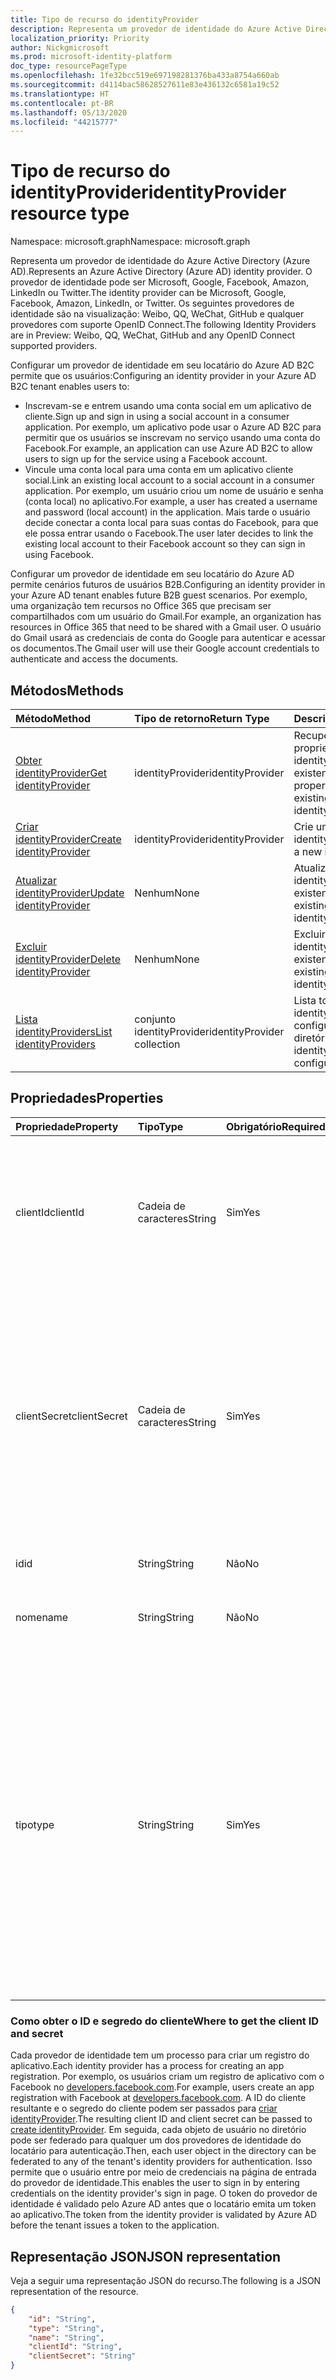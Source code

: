 ```yaml
---
title: Tipo de recurso do identityProvider
description: Representa um provedor de identidade do Azure Active Directory (Azure AD).
localization_priority: Priority
author: Nickgmicrosoft
ms.prod: microsoft-identity-platform
doc_type: resourcePageType
ms.openlocfilehash: 1fe32bcc519e697198281376ba433a8754a660ab
ms.sourcegitcommit: d4114bac58628527611e83e436132c6581a19c52
ms.translationtype: HT
ms.contentlocale: pt-BR
ms.lasthandoff: 05/13/2020
ms.locfileid: "44215777"
---
```

# <a name="identityprovider-resource-type"></a><span data-ttu-id="c4e72-103">Tipo de recurso do identityProvider</span><span class="sxs-lookup"><span data-stu-id="c4e72-103">identityProvider resource type</span></span>

<span data-ttu-id="c4e72-104">Namespace: microsoft.graph</span><span class="sxs-lookup"><span data-stu-id="c4e72-104">Namespace: microsoft.graph</span></span>

<span data-ttu-id="c4e72-105">Representa um provedor de identidade do Azure Active Directory (Azure AD).</span><span class="sxs-lookup"><span data-stu-id="c4e72-105">Represents an Azure Active Directory (Azure AD) identity provider.</span></span> <span data-ttu-id="c4e72-106">O provedor de identidade pode ser Microsoft, Google, Facebook, Amazon, LinkedIn ou Twitter.</span><span class="sxs-lookup"><span data-stu-id="c4e72-106">The identity provider can be Microsoft, Google, Facebook, Amazon,  LinkedIn, or Twitter.</span></span> <span data-ttu-id="c4e72-107">Os seguintes provedores de identidade são na visualização: Weibo, QQ, WeChat, GitHub e qualquer provedores com suporte OpenID Connect.</span><span class="sxs-lookup"><span data-stu-id="c4e72-107">The following Identity Providers are in Preview: Weibo, QQ, WeChat, GitHub and any OpenID Connect supported providers.</span></span> 

<span data-ttu-id="c4e72-108">Configurar um provedor de identidade em seu locatário do Azure AD B2C permite que os usuários:</span><span class="sxs-lookup"><span data-stu-id="c4e72-108">Configuring an identity provider in your Azure AD B2C tenant enables users to:</span></span>

* <span data-ttu-id="c4e72-109">Inscrevam-se e entrem usando uma conta social em um aplicativo de cliente.</span><span class="sxs-lookup"><span data-stu-id="c4e72-109">Sign up and sign in using a social account in a consumer application.</span></span> <span data-ttu-id="c4e72-110">Por exemplo, um aplicativo pode usar o Azure AD B2C para permitir que os usuários se inscrevam no serviço usando uma conta do Facebook.</span><span class="sxs-lookup"><span data-stu-id="c4e72-110">For example, an application can use Azure AD B2C to allow users to sign up for the service using a Facebook account.</span></span>
* <span data-ttu-id="c4e72-111">Vincule uma conta local para uma conta em um aplicativo cliente social.</span><span class="sxs-lookup"><span data-stu-id="c4e72-111">Link an existing local account to a social account in a consumer application.</span></span> <span data-ttu-id="c4e72-112">Por exemplo, um usuário criou um nome de usuário e senha (conta local) no aplicativo.</span><span class="sxs-lookup"><span data-stu-id="c4e72-112">For example, a user has created a username and password (local account) in the application.</span></span> <span data-ttu-id="c4e72-113">Mais tarde o usuário decide conectar a conta local para suas contas do Facebook, para que ele possa entrar usando o Facebook.</span><span class="sxs-lookup"><span data-stu-id="c4e72-113">The user later decides to link the existing local account to their Facebook account so they can sign in using Facebook.</span></span>

<span data-ttu-id="c4e72-114">Configurar um provedor de identidade em seu locatário do Azure AD permite cenários futuros de usuários B2B.</span><span class="sxs-lookup"><span data-stu-id="c4e72-114">Configuring an identity provider in your Azure AD tenant enables future B2B guest scenarios.</span></span> <span data-ttu-id="c4e72-115">Por exemplo, uma organização tem recursos no Office 365 que precisam ser compartilhados com um usuário do Gmail.</span><span class="sxs-lookup"><span data-stu-id="c4e72-115">For example, an organization has resources in Office 365 that need to be shared with a Gmail user.</span></span> <span data-ttu-id="c4e72-116">O usuário do Gmail usará as credenciais de conta do Google para autenticar e acessar os documentos.</span><span class="sxs-lookup"><span data-stu-id="c4e72-116">The Gmail user will use their Google account credentials to authenticate and access the documents.</span></span>

## <a name="methods"></a><span data-ttu-id="c4e72-117">Métodos</span><span class="sxs-lookup"><span data-stu-id="c4e72-117">Methods</span></span>

| <span data-ttu-id="c4e72-118">Método</span><span class="sxs-lookup"><span data-stu-id="c4e72-118">Method</span></span>       | <span data-ttu-id="c4e72-119">Tipo de retorno</span><span class="sxs-lookup"><span data-stu-id="c4e72-119">Return Type</span></span>  |<span data-ttu-id="c4e72-120">Descrição</span><span class="sxs-lookup"><span data-stu-id="c4e72-120">Description</span></span>|
|:---------------|:--------|:----------|
|[<span data-ttu-id="c4e72-121">Obter identityProvider</span><span class="sxs-lookup"><span data-stu-id="c4e72-121">Get identityProvider</span></span>](../api/identityprovider-get.md) |<span data-ttu-id="c4e72-122">identityProvider</span><span class="sxs-lookup"><span data-stu-id="c4e72-122">identityProvider</span></span>|<span data-ttu-id="c4e72-123">Recuperar as propriedades de um identityProvider existente.</span><span class="sxs-lookup"><span data-stu-id="c4e72-123">Read properties of an existing identityProvider.</span></span>|
|[<span data-ttu-id="c4e72-124">Criar identityProvider</span><span class="sxs-lookup"><span data-stu-id="c4e72-124">Create identityProvider</span></span>](../api/identityprovider-post-identityproviders.md)|<span data-ttu-id="c4e72-125">identityProvider</span><span class="sxs-lookup"><span data-stu-id="c4e72-125">identityProvider</span></span>|<span data-ttu-id="c4e72-126">Crie um novo identityProvider.</span><span class="sxs-lookup"><span data-stu-id="c4e72-126">Create a new identityProvider.</span></span>|
|[<span data-ttu-id="c4e72-127">Atualizar identityProvider</span><span class="sxs-lookup"><span data-stu-id="c4e72-127">Update identityProvider</span></span>](../api/identityprovider-update.md)|<span data-ttu-id="c4e72-128">Nenhum</span><span class="sxs-lookup"><span data-stu-id="c4e72-128">None</span></span>|<span data-ttu-id="c4e72-129">Atualize um identityProvider existente.</span><span class="sxs-lookup"><span data-stu-id="c4e72-129">Update an existing identityProvider.</span></span>|
|[<span data-ttu-id="c4e72-130">Excluir identityProvider</span><span class="sxs-lookup"><span data-stu-id="c4e72-130">Delete identityProvider</span></span>](../api/identityprovider-delete.md)|<span data-ttu-id="c4e72-131">Nenhum</span><span class="sxs-lookup"><span data-stu-id="c4e72-131">None</span></span>|<span data-ttu-id="c4e72-132">Excluir o identityProvider existente.</span><span class="sxs-lookup"><span data-stu-id="c4e72-132">Delete an existing identityProvider.</span></span>|
|[<span data-ttu-id="c4e72-133">Lista identityProviders</span><span class="sxs-lookup"><span data-stu-id="c4e72-133">List identityProviders</span></span>](../api/identityprovider-list.md)|<span data-ttu-id="c4e72-134">conjunto identityProvider</span><span class="sxs-lookup"><span data-stu-id="c4e72-134">identityProvider collection</span></span>|<span data-ttu-id="c4e72-135">Lista todos os identityProviders configurados do diretório.</span><span class="sxs-lookup"><span data-stu-id="c4e72-135">List all identityProviders configured in a tenant.</span></span>|

## <a name="properties"></a><span data-ttu-id="c4e72-136">Propriedades</span><span class="sxs-lookup"><span data-stu-id="c4e72-136">Properties</span></span>

|<span data-ttu-id="c4e72-137">Propriedade</span><span class="sxs-lookup"><span data-stu-id="c4e72-137">Property</span></span>|<span data-ttu-id="c4e72-138">Tipo</span><span class="sxs-lookup"><span data-stu-id="c4e72-138">Type</span></span>|<span data-ttu-id="c4e72-139">Obrigatório</span><span class="sxs-lookup"><span data-stu-id="c4e72-139">Required</span></span>|<span data-ttu-id="c4e72-140">Anulável</span><span class="sxs-lookup"><span data-stu-id="c4e72-140">Nullable</span></span>|<span data-ttu-id="c4e72-141">Descrição</span><span class="sxs-lookup"><span data-stu-id="c4e72-141">Description</span></span>|
|:---------------|:--------|:--------|:--------|:----------|
|<span data-ttu-id="c4e72-142">clientId</span><span class="sxs-lookup"><span data-stu-id="c4e72-142">clientId</span></span>|<span data-ttu-id="c4e72-143">Cadeia de caracteres</span><span class="sxs-lookup"><span data-stu-id="c4e72-143">String</span></span>|<span data-ttu-id="c4e72-144">Sim</span><span class="sxs-lookup"><span data-stu-id="c4e72-144">Yes</span></span>|<span data-ttu-id="c4e72-145">Não</span><span class="sxs-lookup"><span data-stu-id="c4e72-145">No</span></span>|<span data-ttu-id="c4e72-146">ID do cliente para o aplicativo.</span><span class="sxs-lookup"><span data-stu-id="c4e72-146">The client ID for the application.</span></span> <span data-ttu-id="c4e72-147">Esta é a ID do cliente obtida ao registrar o aplicativo com o provedor de identidade.</span><span class="sxs-lookup"><span data-stu-id="c4e72-147">This is the client ID obtained when registering the application with the identity provider.</span></span>|
|<span data-ttu-id="c4e72-148">clientSecret</span><span class="sxs-lookup"><span data-stu-id="c4e72-148">clientSecret</span></span>|<span data-ttu-id="c4e72-149">Cadeia de caracteres</span><span class="sxs-lookup"><span data-stu-id="c4e72-149">String</span></span>|<span data-ttu-id="c4e72-150">Sim</span><span class="sxs-lookup"><span data-stu-id="c4e72-150">Yes</span></span>|<span data-ttu-id="c4e72-151">Não</span><span class="sxs-lookup"><span data-stu-id="c4e72-151">No</span></span>|<span data-ttu-id="c4e72-152">O segredo do cliente para o aplicativo.</span><span class="sxs-lookup"><span data-stu-id="c4e72-152">The client secret for the application.</span></span> <span data-ttu-id="c4e72-153">Este é o segredo do cliente obtido ao registrar o aplicativo com o provedor de identidade.</span><span class="sxs-lookup"><span data-stu-id="c4e72-153">This is the client secret obtained when registering the application with the identity provider.</span></span> <span data-ttu-id="c4e72-154">Isso é somente para gravar.</span><span class="sxs-lookup"><span data-stu-id="c4e72-154">This is write-only.</span></span> <span data-ttu-id="c4e72-155">Uma operação de leitura retornará "\*\*\*\*".</span><span class="sxs-lookup"><span data-stu-id="c4e72-155">A read operation will return "\*\*\*\*".</span></span>|
|<span data-ttu-id="c4e72-156">id</span><span class="sxs-lookup"><span data-stu-id="c4e72-156">id</span></span>|<span data-ttu-id="c4e72-157">String</span><span class="sxs-lookup"><span data-stu-id="c4e72-157">String</span></span>|<span data-ttu-id="c4e72-158">Não</span><span class="sxs-lookup"><span data-stu-id="c4e72-158">No</span></span>|<span data-ttu-id="c4e72-159">Não</span><span class="sxs-lookup"><span data-stu-id="c4e72-159">No</span></span>|<span data-ttu-id="c4e72-160">O ID do provedor de identidade.</span><span class="sxs-lookup"><span data-stu-id="c4e72-160">The ID of the identity provider.</span></span>|
|<span data-ttu-id="c4e72-161">nome</span><span class="sxs-lookup"><span data-stu-id="c4e72-161">name</span></span>|<span data-ttu-id="c4e72-162">String</span><span class="sxs-lookup"><span data-stu-id="c4e72-162">String</span></span>|<span data-ttu-id="c4e72-163">Não</span><span class="sxs-lookup"><span data-stu-id="c4e72-163">No</span></span>|<span data-ttu-id="c4e72-164">Não</span><span class="sxs-lookup"><span data-stu-id="c4e72-164">No</span></span>|<span data-ttu-id="c4e72-165">O nome de exibição exclusivo do provedor de identidade.</span><span class="sxs-lookup"><span data-stu-id="c4e72-165">The display name of the identity provider.</span></span>|
|<span data-ttu-id="c4e72-166">tipo</span><span class="sxs-lookup"><span data-stu-id="c4e72-166">type</span></span>|<span data-ttu-id="c4e72-167">String</span><span class="sxs-lookup"><span data-stu-id="c4e72-167">String</span></span>|<span data-ttu-id="c4e72-168">Sim</span><span class="sxs-lookup"><span data-stu-id="c4e72-168">Yes</span></span>|<span data-ttu-id="c4e72-169">Não</span><span class="sxs-lookup"><span data-stu-id="c4e72-169">No</span></span>|<span data-ttu-id="c4e72-170">A identidade do provedor de identidade.</span><span class="sxs-lookup"><span data-stu-id="c4e72-170">The identity provider type.</span></span> <span data-ttu-id="c4e72-171">Ele deve ser um dos seguintes valores para cenários B2C:</span><span class="sxs-lookup"><span data-stu-id="c4e72-171">It must be one of the following values for B2C scenarios:</span></span> <ul><li/><span data-ttu-id="c4e72-172">Microsoft</span><span class="sxs-lookup"><span data-stu-id="c4e72-172">Microsoft</span></span><li/><span data-ttu-id="c4e72-173">Google</span><span class="sxs-lookup"><span data-stu-id="c4e72-173">Google</span></span><li/><span data-ttu-id="c4e72-174">Amazon</span><span class="sxs-lookup"><span data-stu-id="c4e72-174">Amazon</span></span><li/><span data-ttu-id="c4e72-175">LinkedIn</span><span class="sxs-lookup"><span data-stu-id="c4e72-175">LinkedIn</span></span><li/><span data-ttu-id="c4e72-176">Facebook</span><span class="sxs-lookup"><span data-stu-id="c4e72-176">Facebook</span></span><li/><span data-ttu-id="c4e72-177">GitHub</span><span class="sxs-lookup"><span data-stu-id="c4e72-177">GitHub</span></span><li/><span data-ttu-id="c4e72-178">Twitter</span><span class="sxs-lookup"><span data-stu-id="c4e72-178">Twitter</span></span><li/><span data-ttu-id="c4e72-179">Weibo</span><span class="sxs-lookup"><span data-stu-id="c4e72-179">Weibo</span></span><li/><span data-ttu-id="c4e72-180">QQ</span><span class="sxs-lookup"><span data-stu-id="c4e72-180">QQ</span></span><li/><span data-ttu-id="c4e72-181">WeChat</span><span class="sxs-lookup"><span data-stu-id="c4e72-181">WeChat</span></span></ul><span data-ttu-id="c4e72-182">Para os cenários B2B, o valor deve ser Google ou Facebook.</span><span class="sxs-lookup"><span data-stu-id="c4e72-182">For B2B scenarios, the value must be Google or Facebook.</span></span>|

### <a name="where-to-get-the-client-id-and-secret"></a><span data-ttu-id="c4e72-183">Como obter o ID e segredo do cliente</span><span class="sxs-lookup"><span data-stu-id="c4e72-183">Where to get the client ID and secret</span></span>

<span data-ttu-id="c4e72-184">Cada provedor de identidade tem um processo para criar um registro do aplicativo.</span><span class="sxs-lookup"><span data-stu-id="c4e72-184">Each identity provider has a process for creating an app registration.</span></span> <span data-ttu-id="c4e72-185">Por exemplo, os usuários criam um registro de aplicativo com o Facebook no [developers.facebook.com](https://developers.facebook.com/).</span><span class="sxs-lookup"><span data-stu-id="c4e72-185">For example, users create an app registration with Facebook at [developers.facebook.com](https://developers.facebook.com/).</span></span> <span data-ttu-id="c4e72-186">A ID do cliente resultante e o segredo do cliente podem ser passados para [criar identityProvider](../api/identityprovider-post-identityproviders.md).</span><span class="sxs-lookup"><span data-stu-id="c4e72-186">The resulting client ID and client secret can be passed to [create identityProvider](../api/identityprovider-post-identityproviders.md).</span></span> <span data-ttu-id="c4e72-187">Em seguida, cada objeto de usuário no diretório pode ser federado para qualquer um dos provedores de identidade do locatário para autenticação.</span><span class="sxs-lookup"><span data-stu-id="c4e72-187">Then, each user object in the directory can be federated to any of the tenant's identity providers for authentication.</span></span> <span data-ttu-id="c4e72-188">Isso permite que o usuário entre por meio de credenciais na página de entrada do provedor de identidade.</span><span class="sxs-lookup"><span data-stu-id="c4e72-188">This enables the user to sign in by entering credentials on the identity provider's sign in page.</span></span> <span data-ttu-id="c4e72-189">O token do provedor de identidade é validado pelo Azure AD antes que o locatário emita um token ao aplicativo.</span><span class="sxs-lookup"><span data-stu-id="c4e72-189">The token from the identity provider is validated by Azure AD before the tenant issues a token to the application.</span></span>

## <a name="json-representation"></a><span data-ttu-id="c4e72-190">Representação JSON</span><span class="sxs-lookup"><span data-stu-id="c4e72-190">JSON representation</span></span>

<span data-ttu-id="c4e72-191">Veja a seguir uma representação JSON do recurso.</span><span class="sxs-lookup"><span data-stu-id="c4e72-191">The following is a JSON representation of the resource.</span></span>

<!-- {
  "blockType": "resource",
  "@odata.type": "microsoft.graph.IdentityProvider"
} -->

```json
{
    "id": "String",
    "type": "String",
    "name": "String",
    "clientId": "String",
    "clientSecret": "String"
}
```
